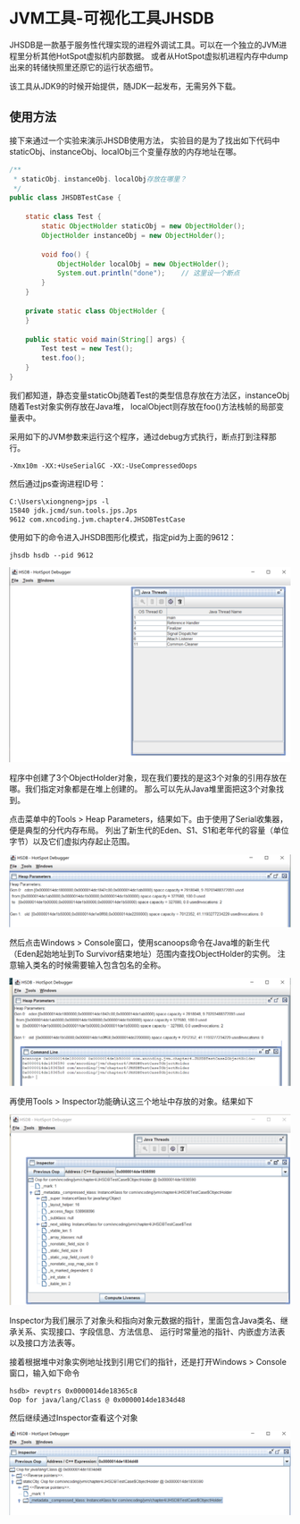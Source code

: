 # JVM工具-可视化工具JHSDB

JHSDB是一款基于服务性代理实现的进程外调试工具。可以在一个独立的JVM进程里分析其他HotSpot虚拟机内部数据。
或者从HotSpot虚拟机进程内存中dump出来的转储快照里还原它的运行状态细节。

该工具从JDK9的时候开始提供，随JDK一起发布，无需另外下载。

## 使用方法
接下来通过一个实验来演示JHSDB使用方法，
实验目的是为了找出如下代码中staticObj、instanceObj、localObj三个变量存放的内存地址在哪。

``` java
/**
 * staticObj、instanceObj、localObj存放在哪里？
 */
public class JHSDBTestCase {

    static class Test {
        static ObjectHolder staticObj = new ObjectHolder();
        ObjectHolder instanceObj = new ObjectHolder();

        void foo() {
            ObjectHolder localObj = new ObjectHolder();
            System.out.println("done");    // 这里设一个断点
        }
    }

    private static class ObjectHolder {
    }

    public static void main(String[] args) {
        Test test = new Test();
        test.foo();
    }
}
```

我们都知道，静态变量staticObj随着Test的类型信息存放在方法区，instanceObj随着Test对象实例存放在Java堆，
localObject则存放在foo()方法栈帧的局部变量表中。

采用如下的JVM参数来运行这个程序，通过debug方式执行，断点打到注释那行。
```
-Xmx10m -XX:+UseSerialGC -XX:-UseCompressedOops
```

然后通过jps查询进程ID号：
```
C:\Users\xiongneng>jps -l
15840 jdk.jcmd/sun.tools.jps.Jps
9612 com.xncoding.jvm.chapter4.JHSDBTestCase
```

使用如下的命令进入JHSDB图形化模式，指定pid为上面的9612：
```
jhsdb hsdb --pid 9612
```

![img.png](images/img-2021100501.png)

程序中创建了3个ObjectHolder对象，现在我们要找的是这3个对象的引用存放在哪。我们指定对象都是在堆上创建的。
那么可以先从Java堆里面把这3个对象找到。

点击菜单中的Tools > Heap Parameters，结果如下。由于使用了Serial收集器，便是典型的分代内存布局。
列出了新生代的Eden、S1、S1和老年代的容量（单位字节）以及它们虚拟内存起止范围。

![img.png](images/img-2021100502.png)

然后点击Windows > Console窗口，使用scanoops命令在Java堆的新生代（Eden起始地址到To Survivor结束地址）范围内查找ObjectHolder的实例。
注意输入类名的时候需要输入包含包名的全称。

![img.png](images/img-2021100503.png)

再使用Tools > Inspector功能确认这三个地址中存放的对象。结果如下

![img.png](images/img-2021100504.png)

Inspector为我们展示了对象头和指向对象元数据的指针，里面包含Java类名、继承关系、实现接口、字段信息、方法信息、
运行时常量池的指针、内嵌虚方法表以及接口方法表等。

接着根据堆中对象实例地址找到引用它们的指针，还是打开Windows > Console窗口，输入如下命令
```
hsdb> revptrs 0x0000014de18365c8
Oop for java/lang/Class @ 0x0000014de1834d48
```
然后继续通过Inspector查看这个对象

![img.png](images/img-2021100505.png)






